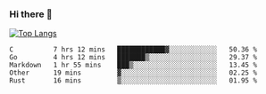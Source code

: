 ### Hi there 👋

<!--
**3Xpl0it3r/3Xpl0it3r** is a ✨ _special_ ✨ repository because its `README.md` (this file) appears on your GitHub profile.

Here are some ideas to get you started:

- 🔭 I’m currently working on ...
- 🌱 I’m currently learning ...
- 👯 I’m looking to collaborate on ...
- 🤔 I’m looking for help with ...
- 💬 Ask me about ...
- 📫 How to reach me: ...
- 😄 Pronouns: ...
- ⚡ Fun fact: ...
-->


[![Top Langs](https://github-readme-stats.vercel.app/api/top-langs/?username=3Xpl0it3r&layout=compact)](https://github.com/3Xpl0it3r/3Xpl0it3r)

<!--START_SECTION:waka-->
```text
C          7 hrs 12 mins   ████████████▓░░░░░░░░░░░░   50.36 % 
Go         4 hrs 12 mins   ███████▒░░░░░░░░░░░░░░░░░   29.37 % 
Markdown   1 hr 55 mins    ███▒░░░░░░░░░░░░░░░░░░░░░   13.45 % 
Other      19 mins         ▓░░░░░░░░░░░░░░░░░░░░░░░░   02.25 % 
Rust       16 mins         ▒░░░░░░░░░░░░░░░░░░░░░░░░   01.95 % 
```
<!--END_SECTION:waka-->
